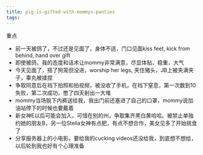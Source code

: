 ```yaml
---
title: pig-is-gifted-with-mommys-panties
tags:
---
```


重点
* 前一天被鸽了，不过还是见面了，身体不适，门口见面kiss feet, kick from behind, hand over gift
* 即使被鸽，我的态度和话术让mommy非常满意，尽显体贴，稳重，大气
* 今天见面了，搭了狗笼但没进，worship her legs, 夹住猪头，JB上被夹满夹子，睾丸被揉捏
* 争取同意后在裆下拍照和拍视频，被没收了手机，在裆下窒息，第一次数到10失败，第二次成功，憋了四天射出一大堆
* mommy当场脱下内裤送给我，我出门前还塞进了自己的口罩，mommy说加油站停下的时候也要戴着
* 新女神E以后可能会加入，可惜在别的州，争取集齐黑白黄哈哈。被禁止单独约她的朋友B，另一位Stella女神有点肥，有点不想合作，美女见多了开始挑食了
* 分享服务器上的小电影，要给我的cucking videos还没给我，到底想不想给，以后轮到我也好有个心理准备